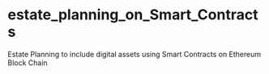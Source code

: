 # estate_planning_on_Smart_Contracts
Estate Planning to include digital assets using Smart Contracts on Ethereum Block Chain
